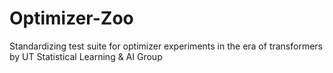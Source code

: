 # Optimizer-Zoo
Standardizing test suite for optimizer experiments in the era of transformers by UT Statistical Learning &amp; AI Group
